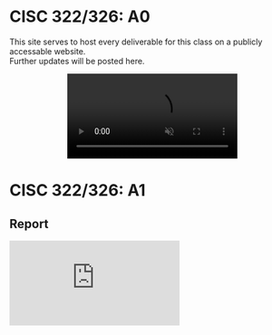 # CISC 322/326: A0
This site serves to host every deliverable for this class on a publicly accessable website.  
Further updates will be posted here.

<div style="width: 100%">
<video muted autoplay loop style="display: block; margin: 0 auto">
<source src="https://github.com/jdhickey/echo-cowsay/raw/refs/heads/main/media/bird_dance.mp4" type="video/mp4">
</video>
</div>

# CISC 322/326: A1
## Report
<embed src="https://github.com/jdhickey/echo-cowsay/raw/refs/heads/main/media/A1_Report.pdf" type="application/pdf">
